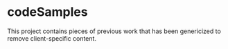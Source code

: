 # codeSamples
This project contains pieces of previous work that has been genericized to remove client-specific content.
